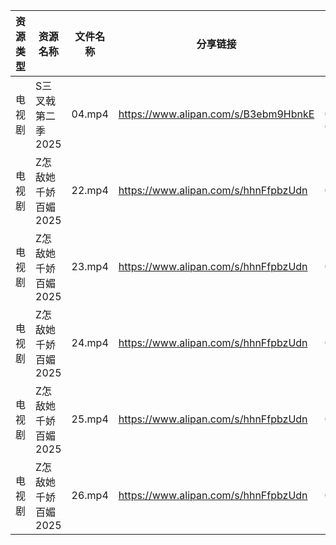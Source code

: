 | 资源类型 | 资源名称         | 文件名称   | 分享链接                                 | 更新时间                |
| ---- | ------------ | ------ | ------------------------------------ | ------------------- |
| 电视剧  | S三叉戟第二季2025  | 04.mp4 | https://www.alipan.com/s/B3ebm9HbnkE | 2025-02-24 07:54:05 |
| 电视剧  | Z怎敌她千娇百媚2025 | 22.mp4 | https://www.alipan.com/s/hhnFfpbzUdn | 2025-02-24 10:07:31 |
| 电视剧  | Z怎敌她千娇百媚2025 | 23.mp4 | https://www.alipan.com/s/hhnFfpbzUdn | 2025-02-24 10:07:31 |
| 电视剧  | Z怎敌她千娇百媚2025 | 24.mp4 | https://www.alipan.com/s/hhnFfpbzUdn | 2025-02-24 10:07:31 |
| 电视剧  | Z怎敌她千娇百媚2025 | 25.mp4 | https://www.alipan.com/s/hhnFfpbzUdn | 2025-02-24 10:07:31 |
| 电视剧  | Z怎敌她千娇百媚2025 | 26.mp4 | https://www.alipan.com/s/hhnFfpbzUdn | 2025-02-24 10:07:31 |
